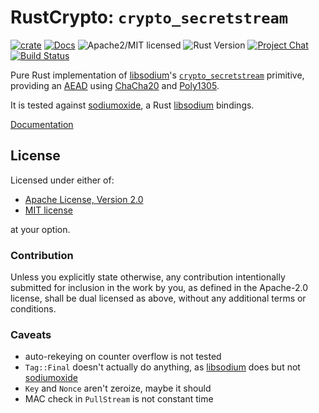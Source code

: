 # RustCrypto: `crypto_secretstream`

[![crate][crate-image]][crate-link]
[![Docs][docs-image]][docs-link]
![Apache2/MIT licensed][license-image]
![Rust Version][rustc-image]
[![Project Chat][chat-image]][chat-link]
[![Build Status][build-image]][build-link]

Pure Rust implementation of [libsodium]'s [`crypto_secretstream`] primitive,
providing an [AEAD] using [ChaCha20] and [Poly1305].

It is tested against [sodiumoxide], a Rust [libsodium] bindings.

[Documentation][docs-link]

## License

Licensed under either of:

- [Apache License, Version 2.0](http://www.apache.org/licenses/LICENSE-2.0)
- [MIT license](http://opensource.org/licenses/MIT)

at your option.

### Contribution

Unless you explicitly state otherwise, any contribution intentionally submitted
for inclusion in the work by you, as defined in the Apache-2.0 license, shall be
dual licensed as above, without any additional terms or conditions.

### Caveats

- auto-rekeying on counter overflow is not tested
- `Tag::Final` doesn't actually do anything, as [libsodium] does but not [sodiumoxide]
- `Key` and `Nonce` aren't zeroize, maybe it should
- MAC check in `PullStream` is not constant time

[//]: # "badges"
[crate-image]: https://img.shields.io/crates/v/crypto_secretstream.svg
[crate-link]: https://crates.io/crates/crypto_secretstream
[docs-image]: https://docs.rs/crypto_secretstream/badge.svg
[docs-link]: https://docs.rs/crypto_secretstream/
[license-image]: https://img.shields.io/badge/license-Apache2.0/MIT-blue.svg
[rustc-image]: https://img.shields.io/badge/rustc-1.56+-blue.svg
[chat-image]: https://img.shields.io/badge/zulip-join_chat-blue.svg
[chat-link]: https://rustcrypto.zulipchat.com/#narrow/stream/260038-AEADs
[build-image]: https://github.com/RustCrypto/nacl-compat/actions/workflows/crypto_secretstream.yml/badge.svg
[build-link]: https://github.com/RustCrypto/nacl-compat/actions/workflows/crypto_secretstream.yml

[//]: # "general links"
[libsodium]: https://doc.libsodium.org/
[`crypto_secretstream`]: https://libsodium.gitbook.io/doc/secret-key_cryptography/secretstream
[aead]: https://en.wikipedia.org/wiki/Authenticated_encryption
[chacha20]: https://github.com/RustCrypto/stream-ciphers/tree/master/chacha20
[poly1305]: https://github.com/RustCrypto/universal-hashes/tree/master/poly1305
[sodiumoxide]: https://github.com/sodiumoxide/sodiumoxide
